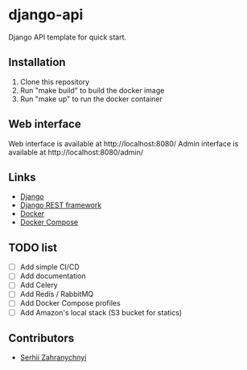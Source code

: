 # django-api
Django API template for quick start.

## Installation
1. Clone this repository
2. Run "make build" to build the docker image
3. Run "make up" to run the docker container

## Web interface
Web interface is available at http://localhost:8080/
Admin interface is available at http://localhost:8080/admin/

## Links
- [Django](https://www.djangoproject.com/)
- [Django REST framework](https://www.django-rest-framework.org/)
- [Docker](https://www.docker.com/)
- [Docker Compose](https://docs.docker.com/compose/)

## TODO list
- [ ] Add simple CI/CD
- [ ] Add documentation
- [ ] Add Celery
- [ ] Add Redis / RabbitMQ
- [ ] Add Docker Compose profiles
- [ ] Add Amazon's local stack (S3 bucket for statics)

## Contributors
- [Serhii Zahranychnyi](https://github.com/zagran)

